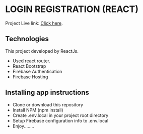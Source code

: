 # LOGIN REGISTRATION (REACT)
Project Live link: [Click here](https://simple-login-registratio-ea3fe.web.app/).

## Technologies

This project developed by ReactJs.
* Used react router.
* React Bootstrap
* Firebase Authentication
* Firebase Hosting

## Installing app instructions
* Clone or download this repository
* Install NPM (npm install)
* Create .env.local in your project root directory
* Setup Firebase configuration info to .env.local
* Enjoy........